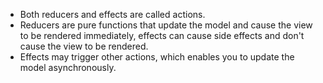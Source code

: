 * Both reducers and effects are called actions.
* Reducers are pure functions that update the model and cause the view to be rendered immediately, effects can cause side effects and don't cause the view to be rendered.
* Effects may trigger other actions, which enables you to update the model asynchronously. 


